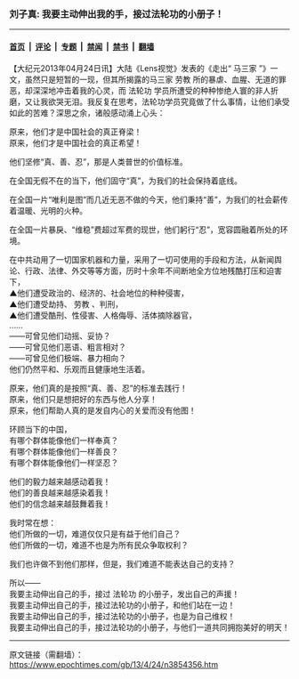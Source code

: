 ### 刘子真: 我要主动伸出我的手，接过法轮功的小册子！

---

#### [首页](../../../..?n3854356) &nbsp;|&nbsp; [评论](../../../../../epoch-comment?n3854356) &nbsp;|&nbsp; [专题](../../../../../epoch-special?n3854356) &nbsp;|&nbsp; [禁闻](../../../../../epoch-news?n3854356) &nbsp;|&nbsp; [禁书](../../../../../books?n3854356) &nbsp;|&nbsp; [翻墙](https://github.com/gfw-breaker/nogfw/blob/master/README.md?n3854356)


<div class="post_content" id="artbody" itemprop="articleBody">
 <!-- article content begin -->
 <p>
  【大纪元2013年04月24日讯】大陆《Lens视觉》发表的《走出“
  <ok href="https://www.epochtimes.com/gb/tag/%E9%A9%AC%E4%B8%89%E5%AE%B6.html">
   马三家
  </ok>
  ”》一文，虽然只是短暂的一现，但其所揭露的马三家
  <ok href="https://www.epochtimes.com/gb/tag/%E5%8A%B3%E6%95%99.html">
   劳教
  </ok>
  所的暴虐、血腥、无道的罪恶，却深深地冲击着我的心灵，而
  <ok href="https://www.epochtimes.com/gb/tag/%E6%B3%95%E8%BD%AE%E5%8A%9F.html">
   法轮功
  </ok>
  学员所遭受的种种惨绝人寰的非人折磨，又让我欲哭无泪。我反复在思考，法轮功学员究竟做了什么事情，让他们承受如此的苦难？深思之余，诸般感动涌上心头：
 </p>
 <p>
  原来，他们才是中国社会的真正脊梁！
  <br/>
  原来，他们才是中国社会的真正希望！
 </p>
 <p>
  他们坚修“真、善、忍”，那是人类普世的价值标准。
 </p>
 <p>
  在全国无假不在的当下，他们固守“真”，为我们的社会保持着底线。
 </p>
 <p>
  在全国一片“唯利是图”而几近无恶不做的今天，他们秉持“善”，为我们的社会薪传着温暖、光明的火种。
 </p>
 <p>
  在全国一片暴戾、“维稳”费超过军费的现世，他们躬行“忍”，宽容圆融着所处的环境。
 </p>
 <p>
  在中共动用了一切国家机器和力量，采用了一切可使用的手段和方法，从新闻舆论、行政、法律、外交等等方面，历时十余年不间断地全方位地残酷打压和迫害下，
  <br/>
  ▲他们遭受政治的、经济的、社会地位的种种侵害，
  <br/>
  ▲他们遭受劫持、
  <ok href="https://www.epochtimes.com/gb/tag/%E5%8A%B3%E6%95%99.html">
   劳教
  </ok>
  、判刑，
  <br/>
  ▲他们遭受酷刑、性侵害、人格侮辱、活体摘除器官，
  <br/>
  ……
  <br/>
  ——可曾见他们动摇、妥协？
  <br/>
  ——可曾见他们恶语、粗言相对？
  <br/>
  ——可曾见他们极端、暴力相向？
  <br/>
  他们仍然平和、乐观而且健康地生活着。
 </p>
 <p>
  原来，他们真的是按照“真、善、忍”的标准去践行！
  <br/>
  原来，他们只是想把好的东西与他人分享！
  <br/>
  原来，他们帮助人真的是发自内心的关爱而没有他图！
 </p>
 <p>
  环顾当下的中国，
  <br/>
  有哪个群体能像他们一样奉真？
  <br/>
  有哪个群体能像他们一样善良？
  <br/>
  有哪个群体能像他们一样坚忍？
 </p>
 <p>
  他们的毅力越来越感动着我！
  <br/>
  他们的善良越来越感染着我！
  <br/>
  他们的信念越来越鼓舞着我！
 </p>
 <p>
  我时常在想：
  <br/>
  他们所做的一切，难道仅仅只是有益于他们自己？
  <br/>
  他们所做的一切，难道不也是为所有民众争取权利？
 </p>
 <p>
  我们也许做不到他们那样，但是，我们难道不能表达自己的支持？
 </p>
 <p>
  所以——
  <br/>
  我要主动伸出自己的手，接过
  <ok href="https://www.epochtimes.com/gb/tag/%E6%B3%95%E8%BD%AE%E5%8A%9F.html">
   法轮功
  </ok>
  的小册子，发出自己的声援！
  <br/>
  我要主动伸出自己的手，接过法轮功的小册子，和他们站在一边！
  <br/>
  我要主动伸出自己的手，接过法轮功的小册子，也是为自己维权！
  <br/>
  我要主动伸出自己的手，接过法轮功的小册子，与他们一道共同拥抱美好的明天！
 </p>
 <!-- article content end -->
 <div id="below_article_ad">
 </div>
</div>


---

原文链接（需翻墙）：https://www.epochtimes.com/gb/13/4/24/n3854356.htm